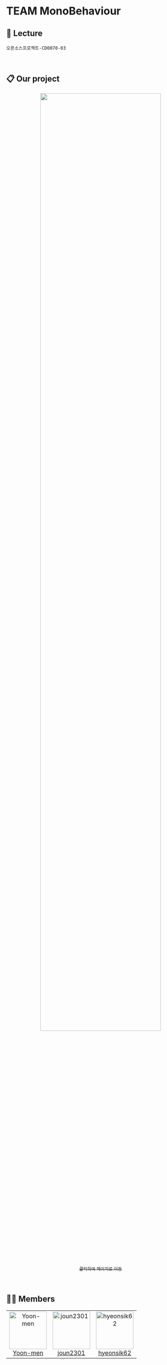# TEAM MonoBehaviour

## 🏫 Lecture
`오픈소스프로젝트-CD0070-03`

<br>

## 📋 Our project
<a href="https://github.com/MonoBehaviour4OP/Fireboy-and-Watergirl-on-VR" target="_blank">
  <p align="center">
      <img src="https://github.com/user-attachments/assets/24c3017e-050a-45d5-bd35-20e14fb132f9" width="80%">
      <br><sub>클릭하여 페이지로 이동</sub>
  </p>
</a>

<br>

## 👨‍💻 Members
<table>
  <td align="center">
    <a href="https://github.com/Yoon-men">
      <img src="https://avatars.githubusercontent.com/Yoon-men" alt="Yoon-men" width="100px;"><br>
      Yoon-men
    </a>
  </td>
  <td align="center">
    <a href="https://github.com/joun2301">
      <img src="https://avatars.githubusercontent.com/joun2301" alt="joun2301" width="100px;"><br>
      joun2301
    </a>
  </td>
  <td align="center">
    <a href="https://github.com/hyeonsik62">
      <img src="https://avatars.githubusercontent.com/hyeonsik62" alt="hyeonsik62" width="100px;"><br>
      hyeonsik62
    </a>
  </td>
</table>
